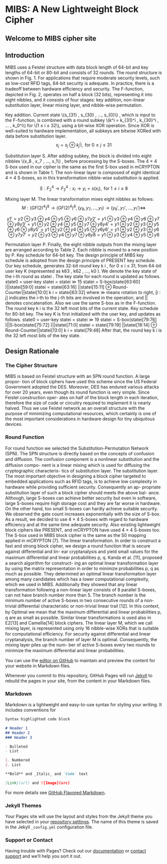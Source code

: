 <script type="text/javascript" async
  src="https://cdnjs.cloudflare.com/ajax/libs/mathjax/2.7.2/MathJax.js?config=TeX-MML-AM_CHTML">
</script>

# MIBS: A New Lightweight Block Cipher
## Welcome to MIBS cipher site

## Introduction

MIBS uses a Feistel structure with data block length of 64-bit and key lengths of 64-bit or 80-bit and consists of 32 rounds. The round structure is shown in Fig. 1. For applications that require moderate security levels, such as low-cost RFID tags, 64-bit security is adequate. In practice, there is a tradeoﬀ between hardware eﬃciency and security. The F-function, depicted in Fig. 2, operates on half a block (32 bits), representing it into eight nibbles, and it consists of four stages: key addition, non-linear substitution layer, linear mixing layer, and nibble-wise permutation.


Key addition. Current state \\(s_{31} , s_{30} , ..., s_{0}\\) , which is input to the F-function, is combined with a round subkey \\(k^i = k_{31}^i , k_{30}^i , ... , k_0^i\\) for \\(1 ≤ i ≤ 32\\), using a bit-wise XOR operation. Since XOR is well-suited to hardware implementation, all subkeys are bitwise XORed with data before substitution layer. 
       $$s_j = s_j ⊕ k_j^ii , \mbox{ for } 0 ≤ j ≤ 31$$

Substitution layer S. After adding subkey, the block is divided into eight nibbles \\(x_8 , x_7 , ..., x_1\\) , before processing by the S-boxes. The 4 × 4 S-box used in our cipher is the same as the ﬁrst S-box used in mCRYPTON and is shown in Table 1. 
The non-linear layer is composed of eight identical 4 × 4 S-boxes, so in this transformation nibble-wise substitution is applied. 

$$S : F_2^4 → F_2^4 : x_i → y_i = s(x_i) , \mbox{ for } 1 ≤ i ≤ 8$$ 

Mixing layer M. The linear transformation mixes eight nibbles as follows: 
$$M : (GF(2)^4)^8 → (GF(2)^4)^8 , (y_8 , y_7 , . . . , y_1 ) → (y_8' , y_7' , . . . , y_1' ) ⇔$$

$$
y1' = y2 ⊕ y3 ⊕ y4 ⊕ y5 ⊕ y6 ⊕ y7 
y2' = y1 ⊕ y3 ⊕ y4 ⊕ y6 ⊕ y7 ⊕ y8 
y3' = y1 ⊕ y2 ⊕ y4 ⊕ y5 ⊕ y7 ⊕ y8 
y4' = y1 ⊕ y2 ⊕ y3 ⊕ y5 ⊕ y6 ⊕ y8 
y5' = y1 ⊕ y2 ⊕ y4 ⊕ y5 ⊕ y6 
y6' = y1 ⊕ y2 ⊕ y3 ⊕ y6 ⊕ y7 
y7' = y2 ⊕ y3 ⊕ y4 ⊕ y7 ⊕ y8 
y8 = y1 ⊕ y3 ⊕ y4 ⊕ y5 ⊕ y8
$$

Permutation layer P. Finally, the eight nibble outputs from the mixing layer are arranged according to Table 2. Each nibble is moved to a new position by P. Key schedule for 64-bit key. The design principle of MIBS key schedule is adopted from the design principle of PRESENT key schedule. Our key schedule, generates 32-bit round key k i , for 0 ≤ i ≤ 31, from 64-bit user key K (represented as k63 , k62 , ..., k0 ). We denote the key state of the i-th round as statei . The key state for each round is updated as follows. state0 = user-key statei = statei ≫ 15 statei = S-box(statei[63:60] )||statei[59:0] statei = statei[63:16] ||statei[15:11] ⊕ Round-Counter||statei[10:0] k i = statei[63:32] where ≫ means rotation to right, [i : j] indicates the i-th to the j-th bits are involved in the operation, and || denotes concatenation. Also we use the same S-box as in the F-function. The round key k i is the 32 left most bits of the current state. Key schedule for 80-bit key. The key K is ﬁrst initialized with the user key, and updates as follows. state0 = user-key statei = statei ≫ 19 statei = S-box(statei[79:76] )||S-box(statei[75:72] )||statei[71:0] statei = statei[79:19] ||statei[18:14] ⊕ Round-Counter||statei[13:0] k i = statei[79:48] After that, the round key k i is the 32 left most bits of the key state.

## Design Rationale 
### The Cipher Structure 

MIBS is based on Feistel structure with an SPN round function. A large propor- tion of block ciphers have used this scheme since the US Federal Government adopted the DES. Moreover, DES has endured various attacks for over 20 years, even though its round function is very simple. Since Feistel construction oper- ates on half of the block length in each iteration, therefore the size of code or circuitry required to implement it is nearly halved. Thus we use Feistel network as an overall structure with the purpose of minimizing computational resources, which certainly is one of the most important considerations in hardware design for tiny ubiquitous devices. 

### Round Function 

For round function we selected the Substitution-Permutation Network (SPN). The SPN structure is directly based on the concepts of confusion and diﬀusion. The confusion component is a nonlinear substitution and the diﬀusion compo- nent is a linear mixing which is used for diﬀusing the cryptographic characteris- tics of substitution layer. The substitution layer. The most important objective in designing a block cipher targeted to embedded applications such as RFID tags, is to achieve low complexity in hardware while providing suﬃcient security. Consequently an ap- propriate substitution layer of such a block cipher should meets the above bal- ance. Although, large S-boxes can achieve better security but even in software, large S-boxes require high storage cost and they are far worse in hardware. On the other hand, too small S-boxes can hardly achieve suitable security. We observed the gate count increases exponentially with the size of S-box. As a result, we decided to use 4 × 4 S-boxes with regard to hardware efficiency and at the same time adequate security. Also existing lightweight block ciphers like PRESENT, and mCRYPTON have used 4 × 4 S-boxes too. The S-box used in MIBS block cipher is the same as the S0 mapping applied in mCRYPTON [7]. The linear transformation. In order to construct a fast and strong block cipher, we design a round function that is secure against diﬀerential and lin- ear cryptanalysis and yield small values for the maximum diﬀerential and linear probabilities p, q. Kanda et al. [11], proposed a search algorithm for construct- ing an optimal linear transformation layer by using the matrix representation in order to minimize probabilities p, q as much as possible. They determined an optimal linear transformation layer among many candidates which has a lower computational complexity, which we used in MIBS. Additionally they showed that any linear transformation following a non-linear layer consists of 8 parallel S-boxes, can not have branch number more than 5. The branch number is the minimum number of active S-boxes in two consecutive rounds of a non-trivial diﬀerential characteristic or non-trivial linear trail [12]. In this context, by Optimal we mean that the maximum diﬀerential and linear probabilities p, q are as small as possible. Similar linear transformations is used also in E2[13] and Camellia[14] block ciphers. The linear layer M, which we call mixing layer, is represented using only 16 nibble-wise XORs that is suitable for computational eﬃciency. For security against diﬀerential and linear cryptanalysis, the branch number of layer M is optimal. Consequently, the mixing layer piles up the num- ber of active S-boxes every two rounds to minimize the maximum diﬀerential and linear probabilities.

You can use the [editor on GitHub](https://github.com/mibscipher/mibscipher.github.io/edit/master/index.md) to maintain and preview the content for your website in Markdown files.


Whenever you commit to this repository, GitHub Pages will run [Jekyll](https://jekyllrb.com/) to rebuild the pages in your site, from the content in your Markdown files.


 
### Markdown

Markdown is a lightweight and easy-to-use syntax for styling your writing. It includes conventions for

```markdown
Syntax highlighted code block

# Header 1
## Header 2
### Header 3

- Bulleted
- List

1. Numbered
2. List

**Bold** and _Italic_ and `Code` text

[Link](url) and ![Image](src)
```

For more details see [GitHub Flavored Markdown](https://guides.github.com/features/mastering-markdown/).

### Jekyll Themes

Your Pages site will use the layout and styles from the Jekyll theme you have selected in your [repository settings](https://github.com/mibscipher/mibscipher.github.io/settings). The name of this theme is saved in the Jekyll `_config.yml` configuration file.

### Support or Contact

Having trouble with Pages? Check out our [documentation](https://help.github.com/categories/github-pages-basics/) or [contact support](https://github.com/contact) and we’ll help you sort it out.
